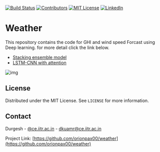 


<!-- PROJECT SHIELDS -->
[![Build Status][build-shield]]()
[![Contributors][contributors-shield]]()
[![MIT License][license-shield]][license-url]
[![LinkedIn][linkedin-shield]][linkedin-url]

# Weather 

This repository contains the code for GHI and wind speed Forcast using Deep learning. for more detail click the link below.
* [Stacking ensemble model](https://github.com/orionpax00/weather/tree/cnnlstm/solar_radiation_prediction_ensemble)
* [LSTM-CNN with attention](https://github.com/orionpax00/weather/tree/cnnlstm/solar_radiation_prediction_ensemble)


<p align="center">
    
![img](https://github.com/orionpax00/weather/blob/cnnlstm/solar_radiation_prediction_dl/docs/assets/notebooks/data_pairplot.png)

</p>


## License

Distributed under the MIT License. See `LICENSE` for more information.



<!-- CONTACT -->
## Contact

Durgesh - [@ce.iitr.ac.in](https://orionpax00.github.io) - dkuamr@ce.iitr.ac.in

Project Link: [https://github.com/orionpax00/weather](https://github.com/orionpax00/weather)








<!-- MARKDOWN LINKS & IMAGES -->
[build-shield]: https://img.shields.io/badge/build-passing-brightgreen.svg?style=flat-square
[contributors-shield]: https://img.shields.io/badge/contributors-1-orange.svg?style=flat-square
[license-shield]: https://img.shields.io/badge/license-MIT-blue.svg?style=flat-square
[license-url]: https://choosealicense.com/licenses/mit
[linkedin-shield]: https://img.shields.io/badge/-LinkedIn-black.svg?style=flat-square&logo=linkedin&colorB=555
[linkedin-url]: https://linkedin.com/in/othneildrew
[product-screenshot]: https://raw.githubusercontent.com/othneildrew/Best-README-Template/master/screenshot.png
